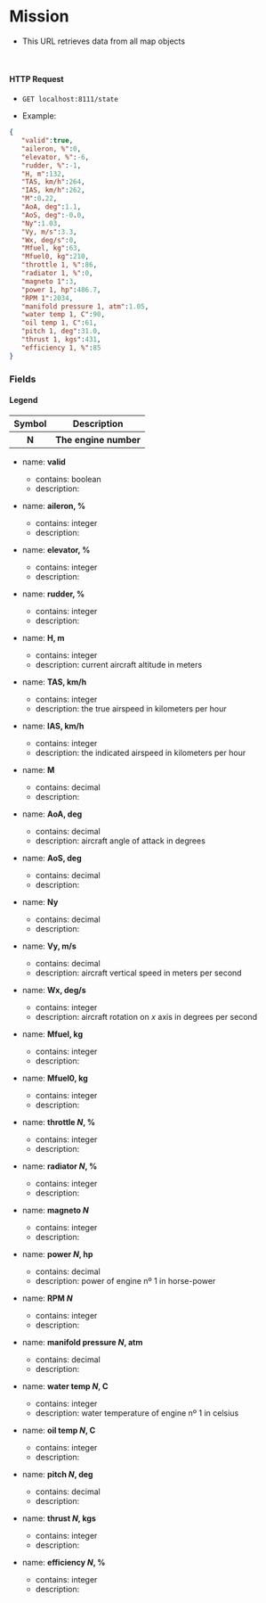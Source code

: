 # Mission
- This URL retrieves data from all map objects

<br>

#### HTTP Request

- ```GET localhost:8111/state```

- Example:

```json
{
   "valid":true,
   "aileron, %":0,
   "elevator, %":-6,
   "rudder, %":-1,
   "H, m":132,
   "TAS, km/h":264,
   "IAS, km/h":262,
   "M":0.22,
   "AoA, deg":1.1,
   "AoS, deg":-0.0,
   "Ny":1.03,
   "Vy, m/s":3.3,
   "Wx, deg/s":0,
   "Mfuel, kg":63,
   "Mfuel0, kg":210,
   "throttle 1, %":86,
   "radiator 1, %":0,
   "magneto 1":3,
   "power 1, hp":486.7,
   "RPM 1":2034,
   "manifold pressure 1, atm":1.05,
   "water temp 1, C":90,
   "oil temp 1, C":61,
   "pitch 1, deg":31.0,
   "thrust 1, kgs":431,
   "efficiency 1, %":85
}
```

### Fields

#### Legend
<table>
   <tr>
      <th>Symbol</th>
      <th>Description</th>
   </tr>
   <tr>
      <th>N</th>
      <th>The engine number</th>
   </tr>
 </table>

- name: **valid**
    * contains: boolean
    * description:

- name: **aileron, %**
    * contains: integer
    * description:

- name: **elevator, %**
    * contains: integer
    * description:

- name: **rudder, %**
    * contains: integer
    * description:

- name: **H, m**
    * contains: integer
    * description: current aircraft altitude in meters

- name: **TAS, km/h**
    * contains: integer
    * description: the true airspeed in kilometers per hour

- name: **IAS, km/h**
    * contains: integer
    * description: the indicated airspeed in kilometers per hour

- name: **M**
    * contains: decimal
    * description:

- name: **AoA, deg**
    * contains: decimal
    * description: aircraft angle of attack in degrees

- name: **AoS, deg**
    * contains: decimal
    * description:

- name: **Ny**
    * contains: decimal
    * description:

- name: **Vy, m/s**
    * contains: decimal
    * description: aircraft vertical speed in meters per second

- name: **Wx, deg/s**
    * contains: integer
    * description: aircraft rotation on *x* axis in degrees per second

- name: **Mfuel, kg**
    * contains: integer
    * description:

- name: **Mfuel0, kg**
    * contains: integer
    * description:

- name: **throttle _N_, %**
    * contains: integer
    * description:

- name: **radiator _N_, %**
    * contains: integer
    * description:

- name: **magneto _N_**
    * contains: integer
    * description:

- name: **power _N_, hp**
    * contains: decimal
    * description: power of engine nº 1 in horse-power

- name: **RPM _N_**
    * contains: integer
    * description:

- name: **manifold pressure _N_, atm**
    * contains: decimal
    * description:

- name: **water temp _N_, C**
    * contains: integer
    * description: water temperature of engine nº 1 in celsius

- name: **oil temp _N_, C**
    * contains: integer
    * description:

- name: **pitch _N_, deg**
    * contains: decimal
    * description:

- name: **thrust _N_, kgs**
    * contains: integer
    * description:

- name: **efficiency _N_, %**
    * contains: integer
    * description:
    
    
